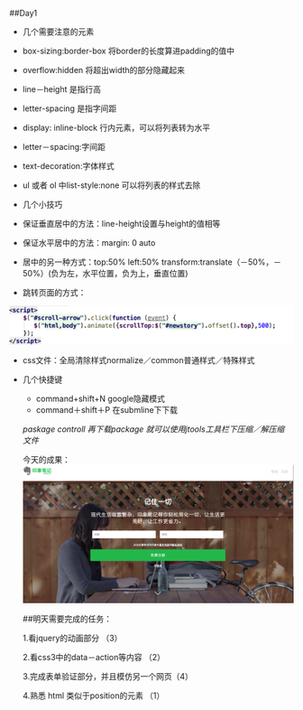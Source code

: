 ##Day1
* 几个需要注意的元素
 * box-sizing:border-box 将border的长度算进padding的值中
 * overflow:hidden 将超出width的部分隐藏起来
 * line－height 是指行高
 * letter-spacing 是指字间距
 * display: inline-block 行内元素，可以将列表转为水平
 * letter－spacing:字间距
 * text-decoration:字体样式
 * ul 或者 ol 中list-style:none 可以将列表的样式去除


* 几个小技巧
 * 保证垂直居中的方法：line-height设置与height的值相等
 * 保证水平居中的方法：margin: 0 auto 
 * 居中的另一种方式：top:50% left:50%
    transform:translate（－50%，－50%）(负为左，水平位置，负为上，垂直位置)
 * 跳转页面的方式：

![](1.png)

  * css文件：全局清除样式normalize／common普通样式／特殊样式
 

* 几个快捷键
  * command+shift+N google隐藏模式
  * command＋shift＋P 在submline下下载
  
  *paskage controll 再下载package 就可以使用jtools工具栏下压缩／解压缩 文件*
  
  今天的成果：
  ![](2.png)
  
  ##明天需要完成的任务：
  
  1.看jquery的动画部分 （3）
 
  2.看css3中的data－action等内容 （2）
  
  3.完成表单验证部分，并且模仿另一个网页（4）
  
  4.熟悉 html 类似于position的元素   （1）
  
 
    
    
 

